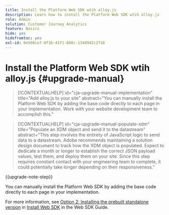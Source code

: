 ```yaml
---
title: Install the Platform Web SDK wtih alloy.js
description: Learn how to install the Platform Web SDK wtih alloy.js
role: Admin
solution: Customer Journey Analytics
feature: Basics
hide: yes
hidefromtoc: yes
exl-id: 0e508ce7-8f3b-41f1-808c-1348942c2716
---
```

# Install the Platform Web SDK wtih alloy.js {#upgrade-manual}

<!-- markdownlint-disable MD034 -->

>[!CONTEXTUALHELP]
>id="cja-upgrade-manual-implementation"
>title="Add alloy.js to your site"
>abstract="You can manually install the Platform Web SDK by adding the base code directly to each page in your implementation. Work with your website development team to accomplish this."

<!-- markdownlint-enable MD034 -->

<!-- markdownlint-disable MD034 -->

>[!CONTEXTUALHELP]
>id="cja-upgrade-manual-populate-xdm"
>title="Populate an XDM object and send it to the datastream"
>abstract="This step involves the entirety of JavaScript logic to send data to a datastream. Adobe recommends maintaining a solution design document to track how the XDM object is populated. Expect to dedicate a month or longer to establish the correct JSON payload values, test them, and deploy them on your site. Since this step requires constant contact with your engineering team to complete, it could potentially take longer depending on their responsiveness."

<!-- markdownlint-enable MD034 -->

{{upgrade-note-step}}

You can manually install the Platform Web SDK by adding the base code directly to each page in your implementation.

For more information, see [Option 2: Installing the prebuilt standalone version](https://experienceleague.adobe.com/en/docs/experience-platform/edge/fundamentals/installing-the-sdk#option-2-installing-the-prebuilt-standalone-version) in [Install Web SDK](https://experienceleague.adobe.com/en/docs/experience-platform/edge/fundamentals/installing-the-sdk) in the Web SDK Guide.
